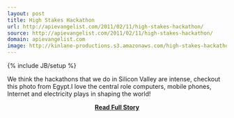 ```yaml
---
layout: post
title: High Stakes Hackathon
url: http://apievangelist.com/2011/02/11/high-stakes-hackathon/
source: http://apievangelist.com/2011/02/11/high-stakes-hackathon/
domain: apievangelist.com
image: http://kinlane-productions.s3.amazonaws.com/high-stakes-hackathon-egypt.jpg
---
```

{% include JB/setup %}<p>We think the hackathons that we do in Silicon Valley are intense, checkout this photo from Egypt.I love the central role computers, mobile phones, Internet and electricity plays in shaping the world!</p>
<center><p><a href="http://apievangelist.com/2011/02/11/high-stakes-hackathon/" style='padding:25px; font-sze:18px; font-weight: bold;'>Read Full Story</a></p></center>
